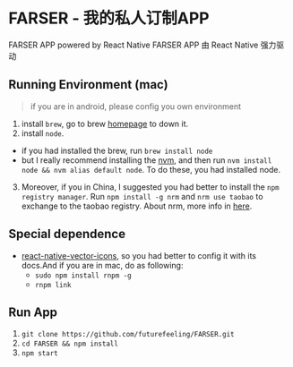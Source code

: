 FARSER - 我的私人订制APP
================

FARSER APP powered by React Native
FARSER APP 由 React Native 强力驱动

## Running Environment (mac)
> if you are in android, please config you own environment

1. install `brew`, go to brew [homepage](http://brew.sh/) to down it.
2. install `node`.
 - if you had installed the brew, run `brew install node`
 - but I really recommend installing the [nvm](https://github.com/creationix/nvm#installation), and then run `nvm install node && nvm alias default node`. To do these, you had installed node.
3. Moreover, if you in China, I suggested you had better to install the `npm registry manager`. Run `npm install -g nrm` and `nrm use taobao` to exchange to the taobao registry. About nrm, more info in [here](https://github.com/Pana/nrm).

## Special dependence
- [react-native-vector-icons](https://github.com/oblador/react-native-vector-icons), so you had better to config it with its docs.And if you are in mac, do as following:
    - `sudo npm install rnpm -g`
    - `rnpm link`

## Run App
1. `git clone https://github.com/futurefeeling/FARSER.git`
2. `cd FARSER && npm install`
3. `npm start`
